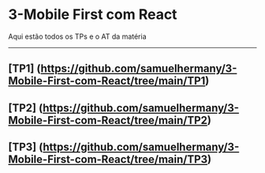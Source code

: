 # 3-Mobile First com React
Aqui estão todos os TPs e o AT da matéria

---------
## [TP1] (https://github.com/samuelhermany/3-Mobile-First-com-React/tree/main/TP1)

## [TP2] (https://github.com/samuelhermany/3-Mobile-First-com-React/tree/main/TP2)

## [TP3] (https://github.com/samuelhermany/3-Mobile-First-com-React/tree/main/TP3)
